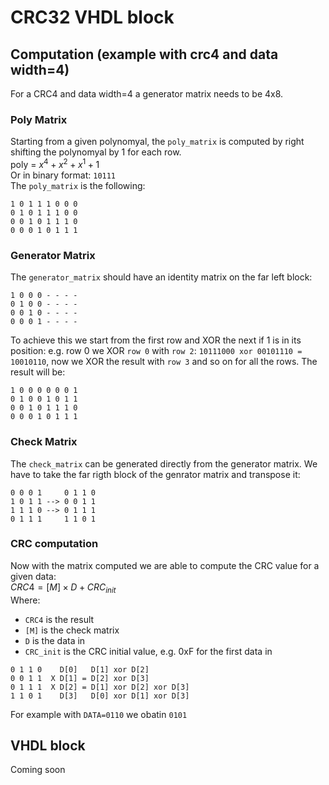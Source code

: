 # CRC32 VHDL block

## Computation (example with crc4 and data width=4)
For a CRC4 and data width=4 a generator matrix needs to be 4x8.  

### Poly Matrix
Starting from a given polynomyal, the `poly_matrix` is computed by right shifting the polynomyal by 1 for each row.  
poly = $x^4+x^2+x^1+1$  
Or in binary format: `10111`  
The `poly_matrix` is the following:
```
1 0 1 1 1 0 0 0 
0 1 0 1 1 1 0 0 
0 0 1 0 1 1 1 0 
0 0 0 1 0 1 1 1 
```
### Generator Matrix
The `generator_matrix` should have an identity matrix on the far left block:
```
1 0 0 0 - - - - 
0 1 0 0 - - - - 
0 0 1 0 - - - -
0 0 0 1 - - - - 
```
To achieve this we start from the first row and XOR the next if 1 is in its position:
e.g. row 0 we XOR `row 0` with `row 2`: `10111000 xor 00101110 = 10010110`, now we XOR the result with `row 3` and so on for all the rows.
The result will be:
```
1 0 0 0 0 0 0 1	
0 1 0 0 1 0 1 1 
0 0 1 0 1 1 1 0 
0 0 0 1 0 1 1 1
```

### Check Matrix
The `check_matrix` can be generated directly from the generator matrix. We have to take the far rigth block of the genrator matrix and transpose it:
```
0 0 0 1     0 1 1 0 
1 0 1 1 --> 0 0 1 1  
1 1 1 0 --> 0 1 1 1  
0 1 1 1     1 1 0 1 
```

### CRC computation
Now with the matrix computed we are able to compute the CRC value for a given data:  
$CRC4 = [M] \times D + CRC_{init}$  
Where:  
- `CRC4`     is the result
- `[M]`      is the check matrix
- `D`        is the data in
- `CRC_init` is the CRC initial value, e.g. 0xF for the first data in
```
0 1 1 0    D[0]   D[1] xor D[2] 
0 0 1 1  X D[1] = D[2] xor D[3]
0 1 1 1  X D[2] = D[1] xor D[2] xor D[3]
1 1 0 1    D[3]   D[0] xor D[1] xor D[3]
```
For example with `DATA=0110` we obatin `0101`

## VHDL block
Coming soon
